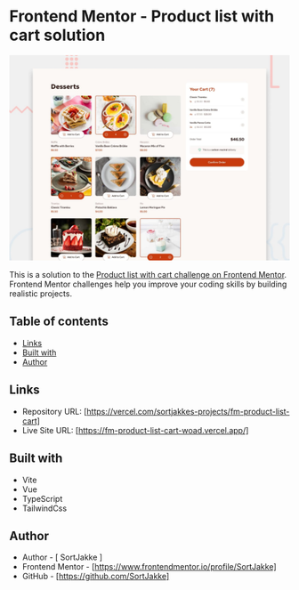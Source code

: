 # Frontend Mentor - Product list with cart solution

![Design preview for the Results summary component coding challenge](./preview.jpg)

This is a solution to the [Product list with cart challenge on Frontend Mentor](https://www.frontendmentor.io/challenges/product-list-with-cart-5MmqLVAp_d). Frontend Mentor challenges help you improve your coding skills by building realistic projects. 

## Table of contents

- [Links](#links)
- [Built with](#built-with)
- [Author](#author)

## Links

- Repository URL: [https://vercel.com/sortjakkes-projects/fm-product-list-cart]
- Live Site URL: [https://fm-product-list-cart-woad.vercel.app/]

## Built with

- Vite
- Vue
- TypeScript
- TailwindCss

## Author

- Author - [ SortJakke ]
- Frontend Mentor - [https://www.frontendmentor.io/profile/SortJakke]
- GitHub - [https://github.com/SortJakke]
